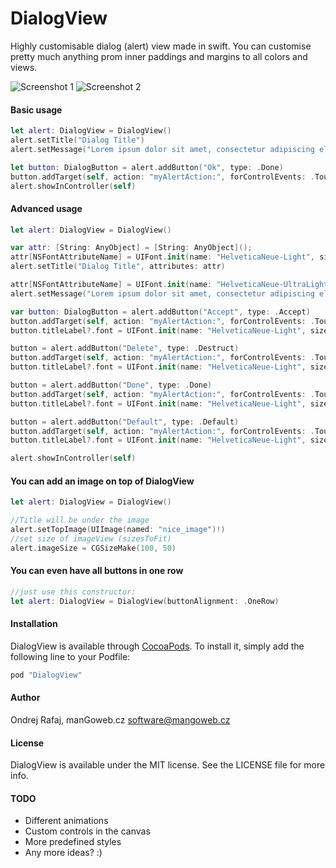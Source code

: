 # DialogView
Highly customisable dialog (alert) view made in swift. You can customise pretty much anything prom inner paddings and margins to all colors and views.


![Screenshot 1](https://raw.githubusercontent.com/manGoweb/DialogView/master/_orig/screenshot1.jpg "Screenshot 1")
![Screenshot 2](https://raw.githubusercontent.com/manGoweb/DialogView/master/_orig/screenshot2.jpg "Screenshot 2")


#### Basic usage
``` swift
let alert: DialogView = DialogView()
alert.setTitle("Dialog Title")
alert.setMessage("Lorem ipsum dolor sit amet, consectetur adipiscing elit. Pellentesque a augue eget felis dictum ultrices ac a arcu.")

let button: DialogButton = alert.addButton("Ok", type: .Done)
button.addTarget(self, action: "myAlertAction:", forControlEvents: .TouchUpInside)
alert.showInController(self)
```

#### Advanced usage
``` swift
let alert: DialogView = DialogView()

var attr: [String: AnyObject] = [String: AnyObject]();
attr[NSFontAttributeName] = UIFont.init(name: "HelveticaNeue-Light", size: 16)!
alert.setTitle("Dialog Title", attributes: attr)

attr[NSFontAttributeName] = UIFont.init(name: "HelveticaNeue-UltraLight", size: 14)!
alert.setMessage("Lorem ipsum dolor sit amet, consectetur adipiscing elit. Pellentesque a augue eget felis dictum ultrices ac a arcu.", attributes: attr)

var button: DialogButton = alert.addButton("Accept", type: .Accept)
button.addTarget(self, action: "myAlertAction:", forControlEvents: .TouchUpInside)
button.titleLabel?.font = UIFont.init(name: "HelveticaNeue-Light", size: 14)!

button = alert.addButton("Delete", type: .Destruct)
button.addTarget(self, action: "myAlertAction:", forControlEvents: .TouchUpInside)
button.titleLabel?.font = UIFont.init(name: "HelveticaNeue-Light", size: 14)!

button = alert.addButton("Done", type: .Done)
button.addTarget(self, action: "myAlertAction:", forControlEvents: .TouchUpInside)
button.titleLabel?.font = UIFont.init(name: "HelveticaNeue-Light", size: 14)!

button = alert.addButton("Default", type: .Default)
button.addTarget(self, action: "myAlertAction:", forControlEvents: .TouchUpInside)
button.titleLabel?.font = UIFont.init(name: "HelveticaNeue-Light", size: 14)!

alert.showInController(self)
```

#### You can add an image on top of DialogView
``` swift
let alert: DialogView = DialogView()

//Title will be under the image
alert.setTopImage(UIImage(named: "nice_image")!)
//set size of imageView (sizesToFit)
alert.imageSize = CGSizeMake(100, 50)
```

#### You can even have all buttons in one row
``` swift
//just use this constructor:
let alert: DialogView = DialogView(buttonAlignment: .OneRow)

```


#### Installation

DialogView is available through [CocoaPods](http://cocoapods.org). To install
it, simply add the following line to your Podfile:

```ruby
pod "DialogView"
```

#### Author

Ondrej Rafaj, manGoweb.cz <software@mangoweb.cz>

#### License

DialogView is available under the MIT license. See the LICENSE file for more info.

#### TODO
* Different animations
* Custom controls in the canvas
* More predefined styles
* Any more ideas? :)
